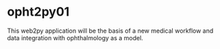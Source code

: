 # opht2py01

This web2py application will be the basis of a new medical workflow and data integration with ophthalmology as a model.
